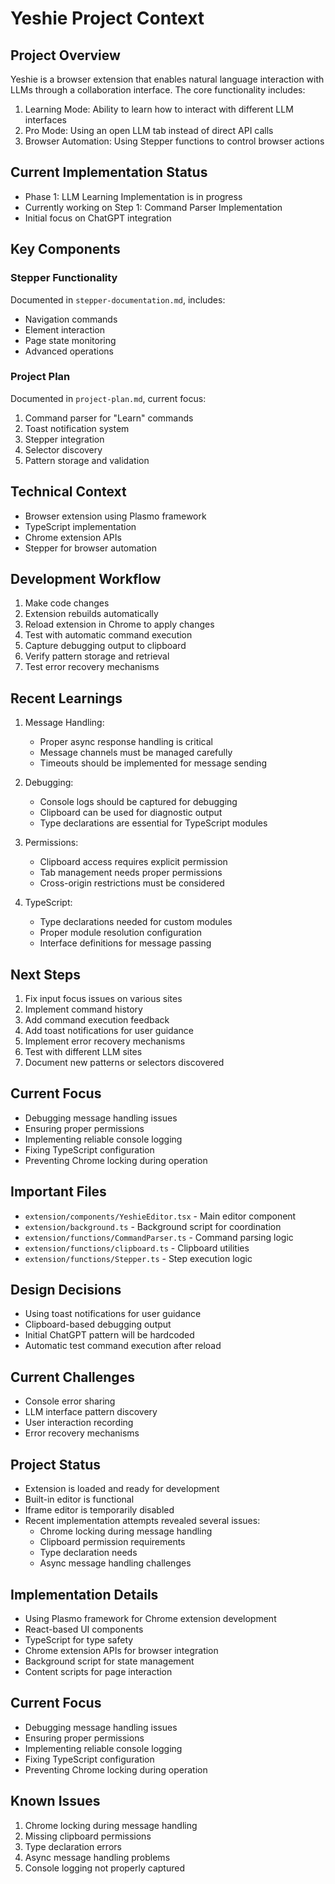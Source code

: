 # Yeshie Project Context

## Project Overview
Yeshie is a browser extension that enables natural language interaction with LLMs through a collaboration interface. The core functionality includes:

1. Learning Mode: Ability to learn how to interact with different LLM interfaces
2. Pro Mode: Using an open LLM tab instead of direct API calls
3. Browser Automation: Using Stepper functions to control browser actions

## Current Implementation Status
- Phase 1: LLM Learning Implementation is in progress
- Currently working on Step 1: Command Parser Implementation
- Initial focus on ChatGPT integration

## Key Components

### Stepper Functionality
Documented in `stepper-documentation.md`, includes:
- Navigation commands
- Element interaction
- Page state monitoring
- Advanced operations

### Project Plan
Documented in `project-plan.md`, current focus:
1. Command parser for "Learn" commands
2. Toast notification system
3. Stepper integration
4. Selector discovery
5. Pattern storage and validation

## Technical Context
- Browser extension using Plasmo framework
- TypeScript implementation
- Chrome extension APIs
- Stepper for browser automation

## Development Workflow
1. Make code changes
2. Extension rebuilds automatically
3. Reload extension in Chrome to apply changes
4. Test with automatic command execution
5. Capture debugging output to clipboard
6. Verify pattern storage and retrieval
7. Test error recovery mechanisms

## Recent Learnings
1. Message Handling:
   - Proper async response handling is critical
   - Message channels must be managed carefully
   - Timeouts should be implemented for message sending

2. Debugging:
   - Console logs should be captured for debugging
   - Clipboard can be used for diagnostic output
   - Type declarations are essential for TypeScript modules

3. Permissions:
   - Clipboard access requires explicit permission
   - Tab management needs proper permissions
   - Cross-origin restrictions must be considered

4. TypeScript:
   - Type declarations needed for custom modules
   - Proper module resolution configuration
   - Interface definitions for message passing

## Next Steps
1. Fix input focus issues on various sites
2. Implement command history
3. Add command execution feedback
4. Add toast notifications for user guidance
5. Implement error recovery mechanisms
6. Test with different LLM sites
7. Document new patterns or selectors discovered

## Current Focus
- Debugging message handling issues
- Ensuring proper permissions
- Implementing reliable console logging
- Fixing TypeScript configuration
- Preventing Chrome locking during operation

## Important Files
- `extension/components/YeshieEditor.tsx` - Main editor component
- `extension/background.ts` - Background script for coordination
- `extension/functions/CommandParser.ts` - Command parsing logic
- `extension/functions/clipboard.ts` - Clipboard utilities
- `extension/functions/Stepper.ts` - Step execution logic

## Design Decisions
- Using toast notifications for user guidance
- Clipboard-based debugging output
- Initial ChatGPT pattern will be hardcoded
- Automatic test command execution after reload

## Current Challenges
- Console error sharing
- LLM interface pattern discovery
- User interaction recording
- Error recovery mechanisms

## Project Status
- Extension is loaded and ready for development
- Built-in editor is functional
- Iframe editor is temporarily disabled
- Recent implementation attempts revealed several issues:
  - Chrome locking during message handling
  - Clipboard permission requirements
  - Type declaration needs
  - Async message handling challenges

## Implementation Details
- Using Plasmo framework for Chrome extension development
- React-based UI components
- TypeScript for type safety
- Chrome extension APIs for browser integration
- Background script for state management
- Content scripts for page interaction

## Current Focus
- Debugging message handling issues
- Ensuring proper permissions
- Implementing reliable console logging
- Fixing TypeScript configuration
- Preventing Chrome locking during operation

## Known Issues
1. Chrome locking during message handling
2. Missing clipboard permissions
3. Type declaration errors
4. Async message handling problems
5. Console logging not properly captured 
